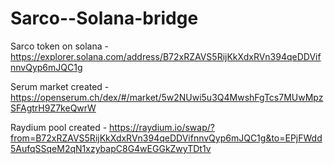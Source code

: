 # Sarco--Solana-bridge

Sarco token on solana - https://explorer.solana.com/address/B72xRZAVS5RijKkXdxRVn394qeDDVifnnvQyp6mJQC1g

Serum market created - https://openserum.ch/dex/#/market/5w2NUwi5u3Q4MwshFgTcs7MUwMpzSFAgtrH9Z7keQwrW

Raydium pool created - https://raydium.io/swap/?from=B72xRZAVS5RijKkXdxRVn394qeDDVifnnvQyp6mJQC1g&to=EPjFWdd5AufqSSqeM2qN1xzybapC8G4wEGGkZwyTDt1v
